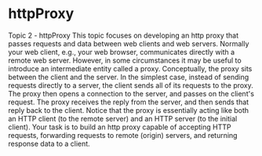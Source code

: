 # httpProxy
Topic 2 - httpProxy
This topic focuses on developing an http proxy that passes requests and data between web clients and web servers. Normally your web client, e.g., your web browser, communicates directly with a remote web server. 
However, in some circumstances it may be useful to introduce an intermediate entity called a proxy. Conceptually, the proxy sits between the client and the server. 
In the simplest case, instead of sending requests directly to a server, the client sends all of its requests to the proxy. The proxy then opens a connection to the server, and passes on the client's request. 
The proxy receives the reply from the server, and then sends that reply back to the client. Notice that the proxy is essentially acting like both an HTTP client (to the remote server) and an HTTP server (to the initial client). 
Your task is to build an http proxy capable of accepting HTTP requests, forwarding requests to remote (origin) servers, and returning response data to a client.
